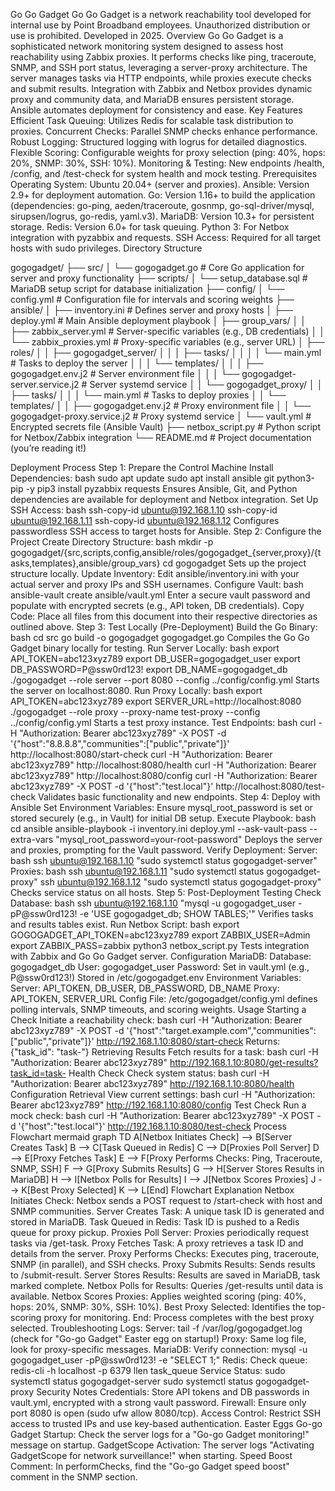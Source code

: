 Go Go Gadget
Go Go Gadget is a network reachability tool developed for internal use by Point Broadband employees.
Unauthorized distribution or use is prohibited. Developed in 2025.
Overview
Go Go Gadget is a sophisticated network monitoring system designed to assess host reachability using Zabbix proxies. It performs checks like ping, traceroute, SNMP, and SSH port status, leveraging a server-proxy architecture. The server manages tasks via HTTP endpoints, while proxies execute checks and submit results. Integration with Zabbix and Netbox provides dynamic proxy and community data, and MariaDB ensures persistent storage. Ansible automates deployment for consistency and ease.
Key Features
Efficient Task Queuing: Utilizes Redis for scalable task distribution to proxies.
Concurrent Checks: Parallel SNMP checks enhance performance.
Robust Logging: Structured logging with logrus for detailed diagnostics.
Flexible Scoring: Configurable weights for proxy selection (ping: 40%, hops: 20%, SNMP: 30%, SSH: 10%).
Monitoring & Testing: New endpoints /health, /config, and /test-check for system health and mock testing.
Prerequisites
Operating System: Ubuntu 20.04+ (server and proxies).
Ansible: Version 2.9+ for deployment automation.
Go: Version 1.16+ to build the application (dependencies: go-ping, aeden/traceroute, gosnmp, go-sql-driver/mysql, sirupsen/logrus, go-redis, yaml.v3).
MariaDB: Version 10.3+ for persistent storage.
Redis: Version 6.0+ for task queuing.
Python 3: For Netbox integration with pyzabbix and requests.
SSH Access: Required for all target hosts with sudo privileges.
Directory Structure

gogogadget/
├── src/
│   └── gogogadget.go              # Core Go application for server and proxy functionality
├── scripts/
│   └── setup_database.sql         # MariaDB setup script for database initialization
├── config/
│   └── config.yml                # Configuration file for intervals and scoring weights
├── ansible/
│   ├── inventory.ini             # Defines server and proxy hosts
│   ├── deploy.yml                # Main Ansible deployment playbook
│   ├── group_vars/
│   │   ├── zabbix_server.yml     # Server-specific variables (e.g., DB credentials)
│   │   └── zabbix_proxies.yml    # Proxy-specific variables (e.g., server URL)
│   ├── roles/
│   │   ├── gogogadget_server/
│   │   │   ├── tasks/
│   │   │   │   └── main.yml      # Tasks to deploy the server
│   │   │   └── templates/
│   │   │       ├── gogogadget.env.j2         # Server environment file
│   │   │       └── gogogadget-server.service.j2  # Server systemd service
│   │   └── gogogadget_proxy/
│   │       ├── tasks/
│   │       │   └── main.yml      # Tasks to deploy proxies
│   │       └── templates/
│   │           ├── gogogadget.env.j2         # Proxy environment file
│   │           └── gogogadget-proxy.service.j2  # Proxy systemd service
│   └── vault.yml                 # Encrypted secrets file (Ansible Vault)
├── netbox_script.py              # Python script for Netbox/Zabbix integration
└── README.md                     # Project documentation (you’re reading it!)


Deployment Process
Step 1: Prepare the Control Machine
Install Dependencies:
bash
sudo apt update
sudo apt install ansible git python3-pip -y
pip3 install pyzabbix requests
Ensures Ansible, Git, and Python dependencies are available for deployment and Netbox integration.
Set Up SSH Access:
bash
ssh-copy-id ubuntu@192.168.1.10
ssh-copy-id ubuntu@192.168.1.11
ssh-copy-id ubuntu@192.168.1.12
Configures passwordless SSH access to target hosts for Ansible.
Step 2: Configure the Project
Create Directory Structure:
bash
mkdir -p gogogadget/{src,scripts,config,ansible/roles/gogogadget_{server,proxy}/{tasks,templates},ansible/group_vars}
cd gogogadget
Sets up the project structure locally.
Update Inventory:
Edit ansible/inventory.ini with your actual server and proxy IPs and SSH usernames.
Configure Vault:
bash
ansible-vault create ansible/vault.yml
Enter a secure vault password and populate with encrypted secrets (e.g., API token, DB credentials).
Copy Code:
Place all files from this document into their respective directories as outlined above.
Step 3: Test Locally (Pre-Deployment)
Build the Go Binary:
bash
cd src
go build -o gogogadget gogogadget.go
Compiles the Go Go Gadget binary locally for testing.
Run Server Locally:
bash
export API_TOKEN=abc123xyz789
export DB_USER=gogogadget_user
export DB_PASSWORD=P@ssw0rd123!
export DB_NAME=gogogadget_db
./gogogadget --role server --port 8080 --config ../config/config.yml
Starts the server on localhost:8080.
Run Proxy Locally:
bash
export API_TOKEN=abc123xyz789
export SERVER_URL=http://localhost:8080
./gogogadget --role proxy --proxy-name test-proxy --config ../config/config.yml
Starts a test proxy instance.
Test Endpoints:
bash
curl -H "Authorization: Bearer abc123xyz789" -X POST -d '{"host":"8.8.8.8","communities":["public","private"]}' http://localhost:8080/start-check
curl -H "Authorization: Bearer abc123xyz789" http://localhost:8080/health
curl -H "Authorization: Bearer abc123xyz789" http://localhost:8080/config
curl -H "Authorization: Bearer abc123xyz789" -X POST -d '{"host":"test.local"}' http://localhost:8080/test-check
Validates basic functionality and new endpoints.
Step 4: Deploy with Ansible
Set Environment Variables:
Ensure mysql_root_password is set or stored securely (e.g., in Vault) for initial DB setup.
Execute Playbook:
bash
cd ansible
ansible-playbook -i inventory.ini deploy.yml --ask-vault-pass --extra-vars "mysql_root_password=your-root-password"
Deploys the server and proxies, prompting for the Vault password.
Verify Deployment:
Server:
bash
ssh ubuntu@192.168.1.10 "sudo systemctl status gogogadget-server"
Proxies:
bash
ssh ubuntu@192.168.1.11 "sudo systemctl status gogogadget-proxy"
ssh ubuntu@192.168.1.12 "sudo systemctl status gogogadget-proxy"
Checks service status on all hosts.
Step 5: Post-Deployment Testing
Check Database:
bash
ssh ubuntu@192.168.1.10 "mysql -u gogogadget_user -pP@ssw0rd123! -e 'USE gogogadget_db; SHOW TABLES;'"
Verifies tasks and results tables exist.
Run Netbox Script:
bash
export GOGOGADGET_API_TOKEN=abc123xyz789
export ZABBIX_USER=Admin
export ZABBIX_PASS=zabbix
python3 netbox_script.py
Tests integration with Zabbix and Go Go Gadget server.
Configuration
MariaDB:
Database: gogogadget_db
User: gogogadget_user
Password: Set in vault.yml (e.g., P@ssw0rd123!)
Stored in /etc/gogogadget.env
Environment Variables:
Server: API_TOKEN, DB_USER, DB_PASSWORD, DB_NAME
Proxy: API_TOKEN, SERVER_URL
Config File: /etc/gogogadget/config.yml defines polling intervals, SNMP timeouts, and scoring weights.
Usage
Starting a Check
Initiate a reachability check:
bash
curl -H "Authorization: Bearer abc123xyz789" -X POST -d '{"host":"target.example.com","communities":["public","private"]}' http://192.168.1.10:8080/start-check
Returns: {"task_id": "task-<timestamp>"}
Retrieving Results
Fetch results for a task:
bash
curl -H "Authorization: Bearer abc123xyz789" http://192.168.1.10:8080/get-results?task_id=task-<timestamp>
Health Check
Check system status:
bash
curl -H "Authorization: Bearer abc123xyz789" http://192.168.1.10:8080/health
Configuration Retrieval
View current settings:
bash
curl -H "Authorization: Bearer abc123xyz789" http://192.168.1.10:8080/config
Test Check
Run a mock check:
bash
curl -H "Authorization: Bearer abc123xyz789" -X POST -d '{"host":"test.local"}' http://192.168.1.10:8080/test-check
Process Flowchart
mermaid
graph TD
    A[Netbox Initiates Check] --> B[Server Creates Task]
    B --> C[Task Queued in Redis]
    C --> D[Proxies Poll Server]
    D --> E[Proxy Fetches Task]
    E --> F[Proxy Performs Checks: Ping, Traceroute, SNMP, SSH]
    F --> G[Proxy Submits Results]
    G --> H[Server Stores Results in MariaDB]
    H --> I[Netbox Polls for Results]
    I --> J[Netbox Scores Proxies]
    J --> K[Best Proxy Selected]
    K --> L[End]
Flowchart Explanation
Netbox Initiates Check: Netbox sends a POST request to /start-check with host and SNMP communities.
Server Creates Task: A unique task ID is generated and stored in MariaDB.
Task Queued in Redis: Task ID is pushed to a Redis queue for proxy pickup.
Proxies Poll Server: Proxies periodically request tasks via /get-task.
Proxy Fetches Task: A proxy retrieves a task ID and details from the server.
Proxy Performs Checks: Executes ping, traceroute, SNMP (in parallel), and SSH checks.
Proxy Submits Results: Sends results to /submit-result.
Server Stores Results: Results are saved in MariaDB, task marked complete.
Netbox Polls for Results: Queries /get-results until data is available.
Netbox Scores Proxies: Applies weighted scoring (ping: 40%, hops: 20%, SNMP: 30%, SSH: 10%).
Best Proxy Selected: Identifies the top-scoring proxy for monitoring.
End: Process completes with the best proxy selected.
Troubleshooting
Logs:
Server: tail -f /var/log/gogogadget.log (check for "Go-go Gadget" Easter egg on startup!)
Proxy: Same log file, look for proxy-specific messages.
MariaDB:
Verify connection: mysql -u gogogadget_user -pP@ssw0rd123! -e "SELECT 1;"
Redis:
Check queue: redis-cli -h localhost -p 6379 llen task_queue
Service Status:
sudo systemctl status gogogadget-server
sudo systemctl status gogogadget-proxy
Security Notes
Credentials: Store API tokens and DB passwords in vault.yml, encrypted with a strong vault password.
Firewall: Ensure only port 8080 is open (sudo ufw allow 8080/tcp).
Access Control: Restrict SSH access to trusted IPs and use key-based authentication.
Easter Eggs
Go-go Gadget Startup: Check the server logs for a "Go-go Gadget monitoring!" message on startup.
GadgetScope Activation: The server logs "Activating GadgetScope for network surveillance!" when starting.
Speed Boost Comment: In performChecks, find the "Go-go Gadget speed boost" comment in the SNMP section.